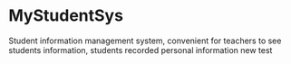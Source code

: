 # MyStudentSys
Student information management system, convenient for teachers to see students information, students recorded personal information
new test

